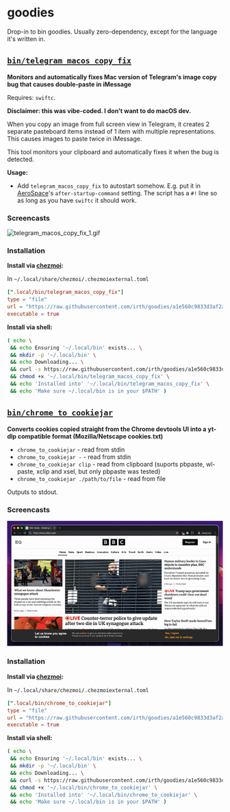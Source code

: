 # goodies

Drop-in to bin goodies. Usually zero-dependency, except for the language it's
written in.

<!-- START GOODIES SECTION -->
## [`bin/telegram_macos_copy_fix`](./bin/telegram_macos_copy_fix)

**Monitors and automatically fixes Mac version of Telegram's image copy bug
that causes double-paste in iMessage**

Requires: `swiftc`.

**Disclaimer: this was vibe-coded. I don't want to do macOS dev.**

When you copy an image from full screen view in Telegram, it creates 2
separate pasteboard items instead of 1 item with multiple representations.
This causes images to paste twice in iMessage.

This tool monitors your clipboard and automatically fixes it when the bug
is detected.

**Usage:**

- Add `telegram_macos_copy_fix` to autostart somehow. E.g. put it in
  [AeroSpace](https://github.com/nikitabobko/aerospace)'s
  `after-startup-command` setting. The script has a `#!` line so as long as
  you have `swiftc` it should work.


### Screencasts

![telegram_macos_copy_fix_1.gif](./media/telegram_macos_copy_fix_1.gif)



### Installation

**Install via [chezmoi](https://www.chezmoi.io/):**

In `~/.local/share/chezmoi/.chezmoiexternal.toml`

```toml
[".local/bin/telegram_macos_copy_fix"]
type = "file"
url = "https://raw.githubusercontent.com/irth/goodies/a1e560c9833d3af2a4dd1f5c2a512bed07b89153/bin/telegram_macos_copy_fix"
executable = true
```

**Install via shell:**

```bash
( echo \
 && echo Ensuring '~/.local/bin' exists... \
 && mkdir -p '~/.local/bin' \
 && echo Downloading... \
 && curl -s https://raw.githubusercontent.com/irth/goodies/a1e560c9833d3af2a4dd1f5c2a512bed07b89153/bin/telegram_macos_copy_fix -o '~/.local/bin/telegram_macos_copy_fix' \
 && chmod +x '~/.local/bin/telegram_macos_copy_fix' \
 && echo 'Installed into' '~/.local/bin/telegram_macos_copy_fix' \
 && echo 'Make sure ~/.local/bin is in your $PATH' )
```


## [`bin/chrome_to_cookiejar`](./bin/chrome_to_cookiejar)

**Converts cookies copied straight from the Chrome devtools UI into a yt-dlp
compatible format (Mozilla/Netscape cookies.txt)**

- `chrome_to_cookiejar` - read from stdin
- `chrome_to_cookiejar -` - read from stdin
- `chrome_to_cookiejar clip` - read from clipboard (suports pbpaste, wl-paste,
  xclip and xsel, but only pbpaste was tested)
- `chrome_to_cookiejar ./path/to/file` - read from file

Outputs to stdout.


### Screencasts

![chrome_to_cookiejar_1.gif](./media/chrome_to_cookiejar_1.gif)



### Installation

**Install via [chezmoi](https://www.chezmoi.io/):**

In `~/.local/share/chezmoi/.chezmoiexternal.toml`

```toml
[".local/bin/chrome_to_cookiejar"]
type = "file"
url = "https://raw.githubusercontent.com/irth/goodies/a1e560c9833d3af2a4dd1f5c2a512bed07b89153/bin/chrome_to_cookiejar"
executable = true
```

**Install via shell:**

```bash
( echo \
 && echo Ensuring '~/.local/bin' exists... \
 && mkdir -p '~/.local/bin' \
 && echo Downloading... \
 && curl -s https://raw.githubusercontent.com/irth/goodies/a1e560c9833d3af2a4dd1f5c2a512bed07b89153/bin/chrome_to_cookiejar -o '~/.local/bin/chrome_to_cookiejar' \
 && chmod +x '~/.local/bin/chrome_to_cookiejar' \
 && echo 'Installed into' '~/.local/bin/chrome_to_cookiejar' \
 && echo 'Make sure ~/.local/bin is in your $PATH' )
```


<!-- END GOODIES SECTION -->
